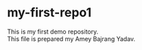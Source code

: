 # my-first-repo1
This is my first demo repository.<br>
This file is prepared my Amey Bajrang Yadav.
